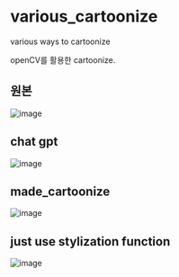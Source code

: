# various_cartoonize
various ways to cartoonize

openCV를 활용한 cartoonize.
## 원본
![image](https://user-images.githubusercontent.com/55969680/228326097-d21286da-1d82-4568-a76c-5bba371217de.png)

## chat gpt
![image](https://user-images.githubusercontent.com/55969680/228326159-64a70430-ae98-435b-83a2-b28eb77292eb.png)

## made_cartoonize
![image](https://user-images.githubusercontent.com/55969680/228326260-a67a02f4-12cf-4d31-8a19-d3ea0eb299e9.png)

## just use stylization function
![image](https://user-images.githubusercontent.com/55969680/228326368-819a9ffe-699a-4ed2-9c37-2b49c0b61ccf.png)

